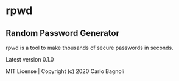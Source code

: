 # rpwd
## Random Password Generator

rpwd is a tool to make thousands of secure passwords in seconds.

Latest version 0.1.0

MIT License | Copyright (c) 2020 Carlo Bagnoli
